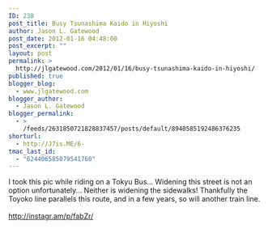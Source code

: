 ```yaml
---
ID: 238
post_title: Busy Tsunashima Kaido in Hiyoshi
author: Jason L. Gatewood
post_date: 2012-01-16 04:48:00
post_excerpt: ""
layout: post
permalink: >
  http://jlgatewood.com/2012/01/16/busy-tsunashima-kaido-in-hiyoshi/
published: true
blogger_blog:
  - www.jlgatewood.com
blogger_author:
  - Jason L. Gatewood
blogger_permalink:
  - >
    /feeds/2631850721828837457/posts/default/8940585192486376235
shorturl:
  - http://J7is.ME/6-
tmac_last_id:
  - "624406585079541760"
---
```

I took this pic while riding on a Tokyu Bus... Widening this street is not an option unfortunately... Neither is widening the sidewalks! Thankfully the Toyoko line parallels this route, and in a few years, so will another train line. <br /><br />http://instagr.am/p/fabZr/